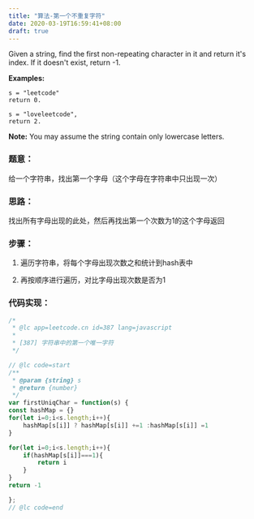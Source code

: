 ```yaml
---
title: "算法-第一个不重复字符"
date: 2020-03-19T16:59:41+08:00
draft: true
---
```


Given a string, find the first non-repeating character in it and return it's index. If it doesn't exist, return -1.

**Examples:**

```
s = "leetcode"
return 0.

s = "loveleetcode",
return 2.
```



**Note:** You may assume the string contain only lowercase letters.



### 题意：

给一个字符串，找出第一个字母（这个字母在字符串中只出现一次）

### 思路：

找出所有字母出现的此处，然后再找出第一个次数为1的这个字母返回

### 步骤：

1. 遍历字符串，将每个字母出现次数之和统计到hash表中

2. 再按顺序进行遍历，对比字母出现次数是否为1

### 代码实现：

```js
/*
 * @lc app=leetcode.cn id=387 lang=javascript
 *
 * [387] 字符串中的第一个唯一字符
 */

// @lc code=start
/**
 * @param {string} s
 * @return {number}
 */
var firstUniqChar = function(s) {
const hashMap = {}
for(let i=0;i<s.length;i++){
    hashMap[s[i]] ? hashMap[s[i]] +=1 :hashMap[s[i]] =1
}

for(let i=0;i<s.length;i++){
    if(hashMap[s[i]]===1){
        return i
    }
}
return -1

};
// @lc code=end

```

